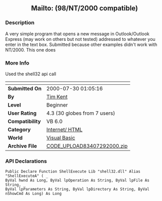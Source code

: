 ﻿<div align="center">

## Mailto: \(98/NT/2000 compatible\)


</div>

### Description

A very simple program that opens a new message in Outlook/Outlook Express (may work on others but not tested) addressed to whatever you enter in the text box. Submitted because other examples didn't work with NT/2000. This one does
 
### More Info
 
Used the shell32 api call


<span>             |<span>
---                |---
**Submitted On**   |2000-07-30 01:05:16
**By**             |[Tim Kent](https://github.com/Planet-Source-Code/PSCIndex/blob/master/ByAuthor/tim-kent.md)
**Level**          |Beginner
**User Rating**    |4.3 (30 globes from 7 users)
**Compatibility**  |VB 6\.0
**Category**       |[Internet/ HTML](https://github.com/Planet-Source-Code/PSCIndex/blob/master/ByCategory/internet-html__1-34.md)
**World**          |[Visual Basic](https://github.com/Planet-Source-Code/PSCIndex/blob/master/ByWorld/visual-basic.md)
**Archive File**   |[CODE\_UPLOAD83407292000\.zip](https://github.com/Planet-Source-Code/tim-kent-mailto-98-nt-2000-compatible__1-10194/archive/master.zip)

### API Declarations

```
Public Declare Function ShellExecute Lib "shell32.dll" Alias "ShellExecuteA" ( _
ByVal hwnd As Long, ByVal lpOperation As String, ByVal lpFile As String, _
ByVal lpParameters As String, ByVal lpDirectory As String, ByVal nShowCmd As Long) As Long
```





